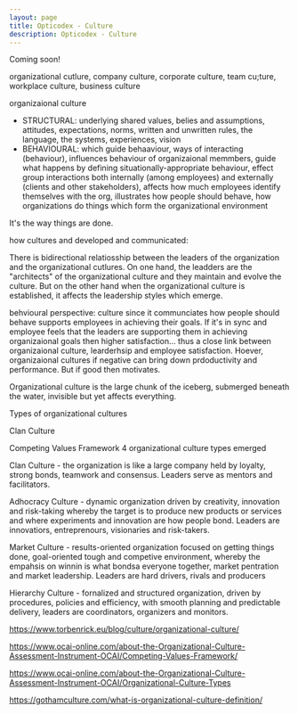```yaml
---
layout: page
title: Opticodex - Culture
description: Opticodex - Culture
---
```


<div class="alert alert-info" role="alert">
  Coming soon!
</div>

organizational cutlure, company culture, corporate culture, team cu;ture, workplace culture, business culture


organizaional culture
* STRUCTURAL: underlying shared values, belies and assumptions, attitudes, expectations, norms, written and unwritten rules, the language, the systems, experiences, vision
* BEHAVIOURAL: which guide behaaviour, ways of interacting (behaviour), influences behaviour of organizaional memmbers, guide what happens by defining situationally-appropriate behaviour, effect group interactions both internally (among employees) and externally (clients and other stakeholders), affects how much employees identify themselves with the org, illustrates how people should behave, how organizations do things
which form the organizational environment

It's the way things are done.

how cultures and developed and communicated:

There is bidirectional relatiosship between the leaders of the organization and the organizational cutlures. On one hand, the leadders are the "architects" of the organizational culture and they maintain and evolve the culture. But on the other hand when the organizational culture is established, it affects the leadership styles which emerge.

behvioural perspective: culture since it communciates how people should behave supports employees in achieving their goals. If it's in sync and employee feels that the leaders are supporting them in achieving organizaional goals then higher satisfaction... thus a close link between organizaional culture, learderhsip and employee satisfaction. Hoever, organizaional cultures if negative can bring down prdoductivity and performance. But if good then motivates.

Organizational culture is the large chunk of the iceberg, submerged beneath the water, invisible but yet affects everything.

Types of organizational cultures


Clan Culture

 Competing Values Framework 4 organizational culture types emerged
 

 Clan Culture - the organization is like a large company held by loyalty, strong bonds, teamwork and consensus. Leaders serve as mentors and facilitators.
 
 Adhocracy Culture - dynamic organization driven by creativity, innovation and risk-taking whereby the target is to produce new products or services and where experiments and innovation are how people bond. Leaders are innovatiors, entreprenours, visionaries and risk-takers.
 
 
 Market Culture - results-oriented organization focused on getting things done, goal-oriented tough and competive environment, whereby the empahsis on winnin is what bondsa everyone together, market pentration and market leadership. Leaders are hard drivers, rivals and producers 
 
 Hierarchy Culture - fornalized and structured organization, driven by procedures, policies and efficiency, with smooth planning and predictable delivery, leaders are coordinators, organizers and monitors.
 
 
 


https://www.torbenrick.eu/blog/culture/organizational-culture/

https://www.ocai-online.com/about-the-Organizational-Culture-Assessment-Instrument-OCAI/Competing-Values-Framework/

https://www.ocai-online.com/about-the-Organizational-Culture-Assessment-Instrument-OCAI/Organizational-Culture-Types




https://gothamculture.com/what-is-organizational-culture-definition/